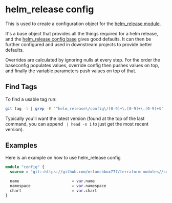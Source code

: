 # helm_release config

This is used to create a configuration object for the [helm_release module](/src/helm_release/README.md).

It's a base object that provides all the things required for a helm release, and the [helm_release config base](/src/helm_release/config/base/README.md) gives good defaults. It can then be further configured and used in downstream projects to provide better defaults.

Overrides are calculated by ignoring nulls at every step. For the order the baseconfig populates values, override config then pushes values on top, and finally the variable parameters push values on top of that.

## Find Tags

To find a usable tag run:

```bash
git tag -l | grep -E '^helm_release\/config\/[0-9]+\.[0-9]+\.[0-9]+$' | sort -r
```

Typically you'll want the latest version (found at the top of the last command, you can append ` | head -n 1` to just get the most recent version).

## Examples

Here is an example on how to use helm_release config

```terraform
module "config" {
  source = "git::https://github.com/mrlunchbox777/terraform-modules//src/helm_release/config?ref=helm_release/config/999.999.999"

  name                       = var.name
  namespace                  = var.namespace
  chart                      = var.chart
}
```
